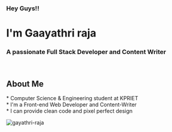 <h3 align="left"> Hey Guys!! </h3>
<h1 align="left"> I'm Gaayathri raja</h1>
<h3 align="left">A passionate Full Stack Developer and Content Writer</h3>
<br>
<h2>About Me</h2>
* Computer Science & Engineering student at KPRIET <br>
* I'm a Front-end Web Developer and Content-Writer <br>
* I can provide clean code and pixel perfect design <br>


    
    




<p><img align="center" src="https://github-readme-streak-stats.herokuapp.com/?user=gayathri-raja&" alt="gayathri-raja"/></p>


